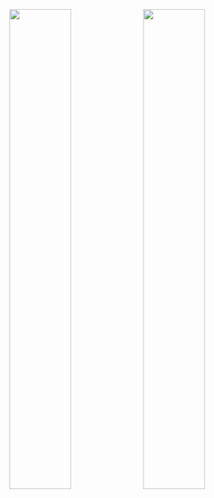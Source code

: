 <img align="left" width="47%" src="https://github-readme-stats-self-zeta.vercel.app/api?username=tbareich&show_icons=true&theme=dracula&count_private=true&include_all_commits=true"/>
<img align="left" width="47%" src="https://github-readme-stats-self-zeta.vercel.app/api/top-langs/?username=tbareich&layout=compact&theme=dracula"/>
